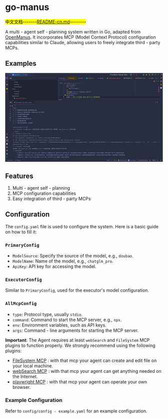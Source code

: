 # go-manus
<mark style="background - color: yellow;">中文文档-------[README-cn.md](https://github.com/xdl2003/go-agent/blob/main/README-cn.md)--------</mark>

A multi - agent self - planning system written in Go, adapted from [OpenManus](https://github.com/mannaandpoem/OpenManus/). It incorporates MCP (Model Context Protocol) configuration capabilities similar to Claude, allowing users to freely integrate third - party MCPs.

## Examples
![img.png](img.png)

## Features
1. Multi - agent self - planning
2. MCP configuration capabilities
3. Easy integration of third - party MCPs

## Configuration
The `config.yaml` file is used to configure the system. Here is a basic guide on how to fill it:

### `PrimaryConfig`
- `ModelSource`: Specify the source of the model, e.g., `doubao`.
- `ModelName`: Name of the model, e.g., `chatglm_pro`.
- `ApiKey`: API key for accessing the model.

### `ExecutorConfig`
Similar to `PrimaryConfig`, used for the executor's model configuration.

### `AllMcpConfig`
- `type`: Protocol type, usually `stdio`.
- `command`: Command to start the MCP server, e.g., `npx`.
- `env`: Environment variables, such as API keys.
- `args`: Command - line arguments for starting the MCP server.

**Important**: The Agent requires at least `webSearch` and `FileSystem` MCP plugins to function properly. We strongly recommend using the following plugins:
- [FileSystem MCP](https://github.com/modelcontextprotocol/servers/tree/main/src/filesystem) : with that mcp your agent can create and edit file on your local machine.
- [webSearch MCP](https://github.com/exa-labs/exa-mcp-server) : with that mcp your agent can get anything needed on the Internet.
- [playwright MCP](https://github.com/microsoft/playwright-mcp) : with that mcp your agent can operate your own browser.

### Example Configuration
Refer to `config/config - example.yaml` for an example configuration.
